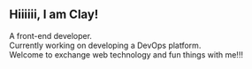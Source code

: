 <!---
ClayLeee/ClayLeee is a ✨ special ✨ repository because its `README.md` (this file) appears on your GitHub profile.
You can click the Preview link to take a look at your changes.
![Anurag's GitHub stats](https://github-readme-stats.vercel.app/api?username=ClayLeee&show_icons=true&theme=transparent)
--->

## Hiiiiii, I am Clay!
A front-end developer.    
Currently working on developing a DevOps platform.  
Welcome to exchange web technology and fun things with me!!!  
